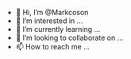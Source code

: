 - 👋 Hi, I’m @Markcoson
- 👀 I’m interested in ...
- 🌱 I’m currently learning ...
- 💞️ I’m looking to collaborate on ...
- 📫 How to reach me ...

<!---
Markcoson/Markcoson is a ✨ special ✨ repository because its `README.md` (this file) appears on your GitHub profile.
You can click the Preview link to take a look at your changes.
--->
